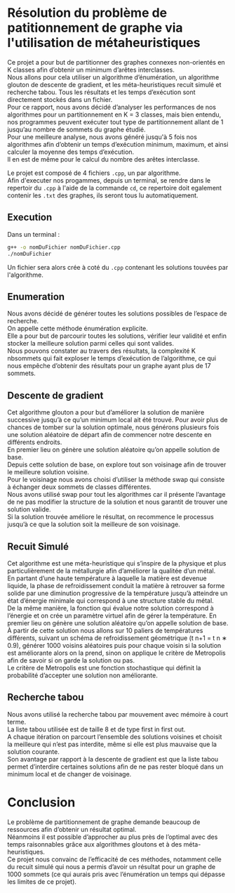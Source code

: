# Résolution du problème de patitionnement de graphe via l'utilisation de métaheuristiques

Ce projet a pour but de partitionner des graphes connexes non-orientés en K classes afin d’obtenir un minimum d’arêtes interclasses.  
Nous allons pour cela utiliser un algorithme d’énumération, un algorithme glouton de descente de gradient, et les méta-heuristiques recuit simulé et recherche tabou.
Tous les résultats et les temps d’exécution sont directement stockés dans un fichier.  
Pour ce rapport, nous avons décidé d’analyser les performances de nos algorithmes pour un partitionnement en K = 3 classes, mais bien entendu, nos programmes peuvent exécuter tout type de partitionnement allant de 1 jusqu’au nombre de sommets du graphe étudié.  
Pour une meilleure analyse, nous avons généré jusqu'à 5 fois nos algorithmes afin d’obtenir un temps d’exécution minimum, maximum, et ainsi calculer la moyenne des temps d’exécution.  
Il en est de même pour le calcul du nombre des arêtes interclasse.

Le projet est composé de 4 fichiers `.cpp`, un par algorithme.  
Afin d'executer nos progammes, depuis un terminal, se rendre dans le repertoir du `.cpp` à l'aide de la commande `cd`, 
ce repertoire doit egalement contenir les `.txt` des graphes, ils seront tous lu automatiquement.  

## Execution

Dans un terminal : 

```bash
g++ -o nomDuFichier nomDuFichier.cpp 
./nomDuFichier
```

Un fichier sera alors crée à coté du `.cpp` contenant les solutions touvées par l'algorithme.

## Enumeration

Nous avons décidé de générer toutes les solutions possibles de l’espace de recherche.  
On appelle cette méthode énumération explicite.  
Elle a pour but de parcourir toutes les solutions, vérifier leur validité et enfin stocker la meilleure solution parmi celles qui sont valides.  
Nous pouvons constater au travers des résultats, la complexité K nbsommets qui fait exploser le temps d’exécution de l’algorithme, ce qui nous empêche d’obtenir des résultats pour un graphe ayant plus de 17 sommets.

## Descente de gradient

Cet algorithme glouton a pour but d’améliorer la solution de manière successive jusqu’à ce qu’un minimum local ait été trouvé. Pour avoir plus de chances de tomber sur la solution optimale, nous générons plusieurs fois une solution aléatoire de départ afin de commencer notre descente en différents endroits.  
En premier lieu on génère une solution aléatoire qu’on appelle solution de base.  
Depuis cette solution de base, on explore tout son voisinage afin de trouver le meilleure solution voisine.  
Pour le voisinage nous avons choisi d’utiliser la méthode swap qui consiste à échanger deux sommets de classes différentes.  
Nous avons utilisé swap pour tout les algorithmes car il présente l’avantage de ne pas modifier la structure de la solution et nous garantit de trouver une solution valide.  
Si la solution trouvée améliore le résultat, on recommence le processus jusqu’à ce que la solution soit la meilleure de son voisinage.

## Recuit Simulé

Cet algorithme est une méta-heuristique qui s’inspire de la physique et plus particulièrement de la métallurgie afin d’améliorer la qualitée d’un métal.  
En partant d’une haute température à laquelle la matière est devenue liquide, la phase de refroidissement conduit la matière à retrouver sa forme solide par une diminution progressive de la température jusqu’à atteindre un état d’énergie minimale qui correspond à une structure stable du métal.  
De la même manière, la fonction qui évalue notre solution correspond à l’énergie et on crée un paramètre virtuel afin de gérer la température. En premier lieu on génère une solution aléatoire qu’on appelle solution de base.  
À partir de cette solution nous allons sur 10 paliers de températures différents, suivant un schéma de refroidissement géométrique (t n+1 = t n ∗ 0.9), générer 1000 voisins aléatoires puis pour chaque voisin si la solution est améliorante alors on la prend, sinon on applique le critère de Metropolis afin de savoir si on garde la solution ou pas.  
Le critère de Metropolis est une fonction stochastique qui définit la probabilité d’accepter une solution non améliorante.

## Recherche tabou

Nous avons utilisé la recherche tabou par mouvement avec mémoire à court terme.  
La liste tabou utilisée est de taille 8 et de type first in first out.  
A chaque itération on parcourt l’ensemble des solutions voisines et choisit la meilleure qui n’est pas interdite, même si elle est plus mauvaise que la solution courante.  
Son avantage par rapport à la descente de gradient est que la liste tabou permet d’interdire certaines solutions afin de ne pas rester bloqué dans un minimum local et de changer de voisinage.

# Conclusion

Le problème de partitionnement de graphe demande beaucoup de ressources afin d’obtenir un résultat optimal.  
Néanmoins il est possible d’approcher au plus près de l’optimal avec des temps raisonnables grâce aux algorithmes gloutons et à des méta-heuristiques.  
Ce projet nous convainc de l’efficacité de ces méthodes, notamment celle du recuit simulé qui nous a permis d’avoir un résultat pour un graphe de 1000 sommets (ce qui aurais pris avec l’énumération un temps qui dépasse les limites de ce projet).
